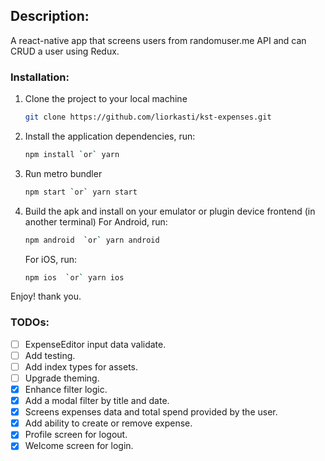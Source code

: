 ## Description:
A react-native app that screens users from randomuser.me API and can CRUD a user using Redux.

### Installation:

1.  Clone the project to your local machine
    ```sh
    git clone https://github.com/liorkasti/kst-expenses.git
    ```
1.  Install the application dependencies, run:
    ```sh
    npm install `or` yarn
    ```
1.  Run metro bundler
    ```sh
    npm start `or` yarn start
    ```
1.  Build the apk and install on your emulator or plugin device frontend (in another terminal)
    For Android, run:
    ```sh
    npm android  `or` yarn android
    ```
    For iOS, run:
    ```sh
    npm ios  `or` yarn ios
    ```

Enjoy! thank you.

### TODOs:

- [ ] ExpenseEditor input data validate.
- [ ] Add testing.
- [ ] Add index types for assets.
- [ ] Upgrade theming.
- [x] Enhance filter logic.
- [x] Add a modal filter by title and date.
- [x] Screens expenses data and total spend provided by the user.
- [x] Add ability to create or remove expense.
- [x] Profile screen for logout.
- [x] Welcome screen for login.